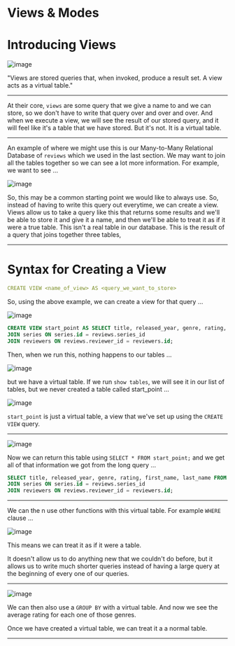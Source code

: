 # Views & Modes

<!-- 260. Introducing Views-->

# Introducing Views

![image](https://user-images.githubusercontent.com/107522496/214550249-b424f980-9fbb-4a10-bbca-1c609e3beca7.png)

"Views are stored queries that, when invoked, produce a result set. A view acts as a virtual table."

---

At their core, `views` are some query that we give a name to and we can store, so we don't have to write that query over and over and over. And when we execute a view, we will see the result of our stored query, and it will feel like it's a table that we have stored. But it's not. It is a virtual table.

---

An example of where we might use this is our Many-to-Many Relational Database of `reviews` which we used in the last section. We may want to join all the tables together so we can see a lot more information. For example, we want to see ...

![image](https://user-images.githubusercontent.com/107522496/214552576-6093a581-a7f6-44fd-89c6-a99f5e64f0ef.png)

So, this may be a common starting point we would like to always use. So, instead of having to write this query out everytime, we can create a view. Views allow us to take a query like this that returns some results and we'll be able to store it and give it a name, and then we'll be able to treat it as if it were a true table. This isn't a real table in our database. This is the result of a query that joins together three tables, 

---

# Syntax for Creating a View

```yaml
CREATE VIEW <name_of_view> AS <query_we_want_to_store> 
```

So, using the above example, we can create a view for that query ...

![image](https://user-images.githubusercontent.com/107522496/214555010-405a6f20-c7c4-4ee9-ab0e-5a4c1c88ff05.png)

```sql
CREATE VIEW start_point AS SELECT title, released_year, genre, rating, first_name, last_name FROM reviews
JOIN series ON series.id = reviews.series_id
JOIN reviewers ON reviews.reviewer_id = reviewers.id;
```

Then, when we run this, nothing happens to our tables ...

![image](https://user-images.githubusercontent.com/107522496/214555358-e13bba4a-026e-439b-bbaf-5d92ad3ff108.png)

but we have a virtual table. If we run `show tables`, we will see it in our list of tables, but we never created a table called start_point ...

![image](https://user-images.githubusercontent.com/107522496/214555749-089a918b-78c8-4842-a785-09f4048c69b2.png)

`start_point` is just a virtual table, a view that we've set up using the `CREATE VIEW` query.

---

![image](https://user-images.githubusercontent.com/107522496/214557267-3bc573e9-e3f8-43f2-ae9f-c83685687b4e.png)

Now we can return this table using `SELECT * FROM start_point;` and we get all of that information we got from the long query ...

```sql
SELECT title, released_year, genre, rating, first_name, last_name FROM reviews
JOIN series ON series.id = reviews.series_id
JOIN reviewers ON reviews.reviewer_id = reviewers.id;
```

---

We can the n use other functions with this virtual table. For example `WHERE` clause ...

![image](https://user-images.githubusercontent.com/107522496/214557713-82e413ca-e20b-4bef-a02a-72350aad53e6.png)

This means we can treat it as if it were a table.

It doesn't allow us to do anything new that we couldn't do before, but it allows us to write much shorter queries  instead of having a large query at the beginning of every one of our queries.

---

![image](https://user-images.githubusercontent.com/107522496/214558248-d6c5b7eb-3e59-4149-8dbe-a31134d3eb3c.png)

We can then also use a `GROUP BY` with a virtual table. And now we see the average rating for each one of those genres.

Once we have created a virtual table, we can treat it a a normal table.

---




































